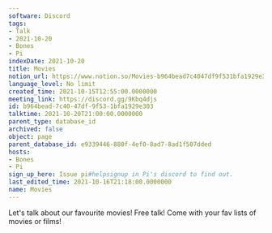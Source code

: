 ```yaml
---
software: Discord
tags:
- Talk
- 2021-10-20
- Bones
- Pi
indexDate: 2021-10-20
title: Movies
notion_url: https://www.notion.so/Movies-b964bead7c4047df9f531bfa1929e303
language_level: No limit
created_time: 2021-10-15T12:55:00.0000000
meeting_link: https://discord.gg/9Kbq4djs
id: b964bead-7c40-47df-9f53-1bfa1929e303
talktime: 2021-10-20T21:00:00.0000000
parent_type: database_id
archived: false
object: page
parent_database_id: e9339446-880f-4ef0-8ad7-8ad1f507dded
hosts:
- Bones
- Pi
sign_up_here: Issue pi#helpsignup in Pi's discord to find out.
last_edited_time: 2021-10-16T21:18:00.0000000
name: Movies
---
```


Let's talk about our favourite movies!
Free talk! Come with your fav lists of movies or films!



